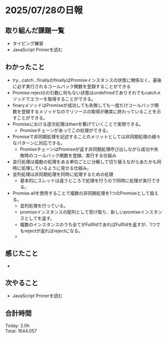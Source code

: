 # 2025/07/28の日報
## 取り組んだ課題一覧
* タイピング練習
* JavaScript Primerを読む
## わかったこと 
* try...catch...finallyのfinallyはPromiseインスタンスの状態に関係なく、最後に必ず実行されるコールバック関数を登録することができる
* Promise.reject()の引数に何もない状態はundefinedでありそれでもcatchメソッドでエラーを取得することができる。
* finaryメソッドはPromiseが成功しても失敗しても一度だけコールバック関数を登録するメソッドなのでリソースの取得が確実に終わっていることを示すことができる。
* Promiseにおける逐次処理はthenを繋げていくことで実現できる。
  * Promiseチェーンがあってこの処理ができる。   
* Promiseで非同期処理を記述することのメリットとしては非同期処理の様々なパターンに対応できる。
  * PromiseチェーンはPromiseが返す非同期処理呼び出しながら成功や失敗時のコールバック関数を登録、実行する仕組み
* 並行処理は複数の処理をある単位ごとに分解して切り替えながらあたかも同時に処理しているように見せる仕組み。
* 並列処理は非同期処理を同時に処理するための処理
  *  基本的にスレッドは違うところで処理を行うので同時に処理が実行できる。
* Promise.allを使用することで複数の非同期処理を1つのPromiseとして扱える。
  * 並列処理を行っている。
  * promiseインスタンスの配列として受け取り、新しいpromiseインスタンスとしてを返す。
  * 複数のインスタンスのうち全てがFulfildであればFulfildを返すが、1つでもrejectが返ればrejectになる。
  *     
## 感じたこと
* 
## 次やること
* JavaScript Primerを読む
##  合計時間 
Today: 2.0h<br>
Total: 1644.057
